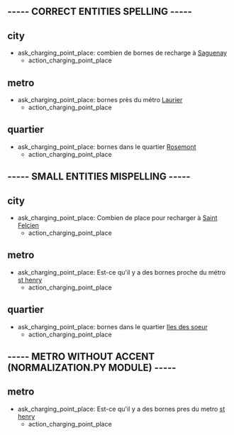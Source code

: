 ## ----- CORRECT ENTITIES SPELLING -----

## city
* ask_charging_point_place: combien de bornes de recharge à [Saguenay](city)
  - action_charging_point_place

## metro
* ask_charging_point_place: bornes près du métro [Laurier](metro)
  - action_charging_point_place

## quartier
* ask_charging_point_place: bornes dans le quartier [Rosemont](quartier)
  - action_charging_point_place

## ----- SMALL ENTITIES MISPELLING -----

## city
* ask_charging_point_place: Combien de place pour recharger à [Saint Felcien](city:Saint-Félicien)
  - action_charging_point_place

## metro
* ask_charging_point_place: Est-ce qu'il y a des bornes proche du métro [st henry](metro:Place-Saint-Henri)
  - action_charging_point_place

## quartier
* ask_charging_point_place: bornes dans le quartier [Iles des soeur](quartier:Ile-des-soeurs)
  - action_charging_point_place

## ----- METRO WITHOUT ACCENT (NORMALIZATION.PY MODULE) -----

## metro
* ask_charging_point_place: Est-ce qu'il y a des bornes pres du metro [st henry](metro:Place-Saint-Henri)
  - action_charging_point_place
